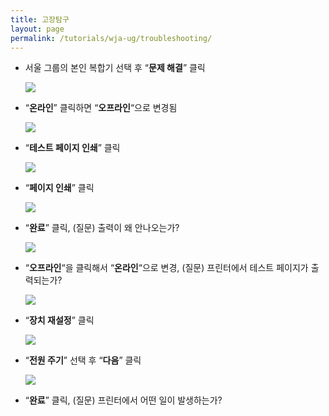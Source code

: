 ```yaml
---
title: 고장탐구
layout: page
permalink: /tutorials/wja-ug/troubleshooting/
---
```

  * 서울 그룹의 본인 복합기 선택 후 &#8220;**문제 해결**&#8221; 클릭

	![](http://soonmo.github.io/images/wja-ug-173.jpg)

  * &#8220;**온라인**&#8221; 클릭하면 &#8220;**오프라인**&#8220;으로 변경됨

	![](http://soonmo.github.io/images/wja-ug-174.jpg)

  * &#8220;**테스트 페이지 인쇄**&#8221; 클릭

	![](http://soonmo.github.io/images/wja-ug-175.jpg)

  * &#8220;**페이지 인쇄**&#8221; 클릭

	![](http://soonmo.github.io/images/wja-ug-176.jpg)

  * &#8220;**완료**&#8221; 클릭, (질문) 출력이 왜 안나오는가?

	![](http://soonmo.github.io/images/wja-ug-177.jpg)

  * &#8220;**오프라인**&#8220;을 클릭해서 &#8220;**온라인**&#8220;으로 변경, (질문) 프린터에서 테스트 페이지가 출력되는가?

	![](http://soonmo.github.io/images/wja-ug-178.jpg)

  * &#8220;**장치 재설정**&#8221; 클릭

	![](http://soonmo.github.io/images/wja-ug-179.jpg)

  * &#8220;**전원 주기**&#8221; 선택 후 &#8220;**다음**&#8221; 클릭

	![](http://soonmo.github.io/images/wja-ug-180.jpg)

  * &#8220;**완료**&#8221; 클릭, (질문) 프린터에서 어떤 일이 발생하는가?